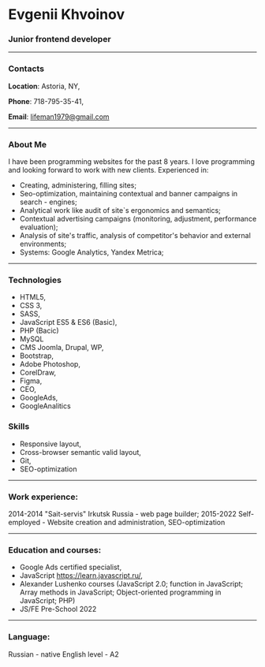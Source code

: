 # Evgenii Khvoinov #
### Junior frontend developer
---
### Contacts 

**Location**: Astoria, NY,

**Phone**: 718-795-35-41, 

**Email**: lifeman1979@gmail.com

---
### About Me 

I have been programming websites for the past 8 years. I love programming and looking forward to work with new clients.
Experienced in:

- Creating, administering, filling sites;
- Seo-optimization, maintaining contextual and banner campaigns in search - engines;
- Analytical work like audit of site`s ergonomics and semantics;
- Contextual advertising campaigns (monitoring, adjustment, performance evaluation);
- Analysis of site's traffic, analysis of competitor's behavior and external environments;
- Systems: Google Analytics, Yandex Metrica;

---
### Technologies
- HTML5, 
- CSS 3, 
- SASS,
- JavaScript ES5 & ES6 (Basic),
- PHP (Bacic)
- MySQL
- CMS Joomla, Drupal, WP, 
- Bootstrap,
- Adobe Photoshop‚ 
- CorelDraw,
- Figma,
- CEO,
- GoogleAds,
- GoogleAnalitics

### Skills 
- Responsive layout,
- Cross-browser semantic valid layout,
- Git,
- SEO-optimization

---

### Work experience:
2014-2014 "Sait-servis" Irkutsk Russia - web page builder;
2015-2022 Self-employed - Website creation and administration, SEO-optimization

---

### Education and courses:
- Google Ads certified specialist,
- JavaScript https://learn.javascript.ru/,
- Alexander Lushenko courses (JavaScript 2.0; function in JavaScript; Array methods in JavaScript; Object-oriented programming in JavaScript; PHP)
- JS/FE Pre-School 2022

---
### Language:
Russian - native
English level - A2